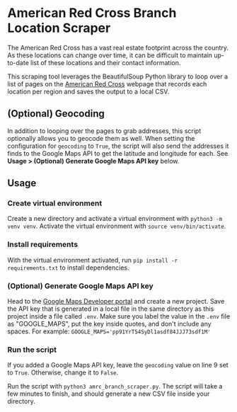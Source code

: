 # American Red Cross Branch Location Scraper

The American Red Cross has a vast real estate footprint across the country. As these locations can change over time, it can be difficult to maintain up-to-date list of these locations and their contact information. 

This scraping tool leverages the BeautifulSoup Python library to loop over a list of pages on the [American Red Cross](www.redcross.org) webpage that records each location per region and saves the output to a local CSV. 

## (Optional) Geocoding

In addition to looping over the pages to grab addresses, this script optionally allows you to geocode them as well. When setting the configuration for `geocoding` to `True`, the script will also send the addresses it finds to the Google Maps API to get the latitude and longitude for each. See **Usage > (Optional) Generate Google Maps API key** below.

## Usage

### Create virtual environment

Create a new directory and activate a virtual environment with `python3 -m venv venv`. Activate the virtual environment with `source venv/bin/activate`. 

### Install requirements

With the virtual environment activated, run `pip install -r requirements.txt` to install dependencies.

### (Optional) Generate Google Maps API key

Head to the [Google Maps Developer portal](https://developers.google.com/maps) and create a new project. Save the API key that is generated in a local file in the same directory as this project inside a file called `.env`. Make sure you label the value in the `.env` file as "GOOGLE_MAPS", put the key inside quotes, and don't include any spaces. For example: `GOOGLE_MAPS='pp91YrT54SyDl1asdf84JJJ73sdf1M'`

### Run the script

If you added a Google Maps API key, leave the `geocoding` value on line 9 set to `True`. Otherwise, change it to `False`.

Run the script with `python3 amrc_branch_scraper.py`. The script will take a few minutes to finish, and should generate a new CSV file inside your directory.
